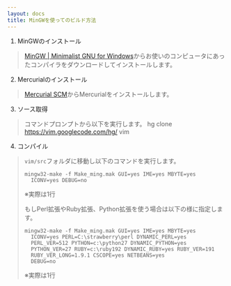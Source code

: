 ```yaml
---
layout: docs
title: MinGWを使ってのビルド方法
---
```


1. MinGWのインストール
> [MinGW | Minimalist GNU for Windows](http://www.mingw.org/)からお使いのコンピュータにあったコンパイラをダウンロードしてインストールします。

2. Mercurialのインストール
> [Mercurial SCM](http://mercurial.selenic.com/)からMercurialをインストールします。

3. ソース取得
>  コマンドプロンプトから以下を実行します。
>     hg clone https://vim.googlecode.com/hg/ vim

4. コンパイル
> `vim/src`フォルダに移動し以下のコマンドを実行します。
> 
>     mingw32-make -f Make_ming.mak GUI=yes IME=yes MBYTE=yes
>       ICONV=yes DEBUG=no
> 
> ※実際は1行
> 
> もしPerl拡張やRuby拡張、Python拡張を使う場合は以下の様に指定します。
> 
>     mingw32-make -f Make_ming.mak GUI=yes IME=yes MBYTE=yes
>       ICONV=yes PERL=C:\strawberry\perl DYNAMIC_PERL=yes
>       PERL_VER=512 PYTHON=c:\python27 DYNAMIC_PYTHON=yes
>       PYTHON_VER=27 RUBY=c:\ruby192 DYNAMIC_RUBY=yes RUBY_VER=191
>       RUBY_VER_LONG=1.9.1 CSCOPE=yes NETBEANS=yes
>       DEBUG=no
> 
> ※実際は1行
